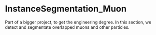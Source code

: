 # InstanceSegmentation_Muon
Part of a bigger project, to get the engineering degree. In this section, we detect and segmentate overlapped muons and other particles.
